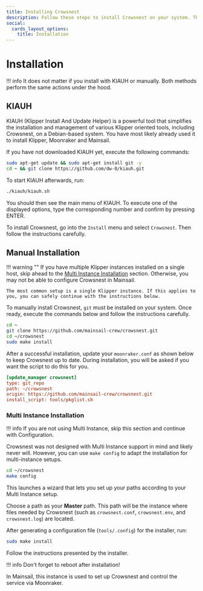 ```yaml
---
title: Installing Crowsnest
description: Follow these steps to install Crowsnest on your system. This guide covers cloning the repository and running the installation process, plus updating Moonraker for automatic updates.
social:
  cards_layout_options:
    title: Installation
---
```


# Installation
!!! info
    It does not matter if you install with KIAUH or manually. Both methods perform the same actions under the hood.

## KIAUH
KIAUH (Klipper Install And Update Helper) is a powerful tool that simplifies the installation and management of various Klipper oriented tools, including Crowsnest, on a Debian-based system. You have most likely already used it to install Klipper, Moonraker and Mainsail.

If you have not downloaded KIAUH yet, execute the following commands:
```bash
sudo apt-get update && sudo apt-get install git -y
cd ~ && git clone https://github.com/dw-0/kiauh.git
```

To start KIAUH afterwards, run:
```bash
./kiauh/kiauh.sh
```

You should then see the main menu of KIAUH. To execute one of the displayed options, type the corresponding number and confirm by pressing ENTER.

To install Crowsnest, go into the `Install` menu and select `Crowsnest`. Then follow the instructions carefully.



## Manual Installation
!!! warning ""
    If you have multiple Klipper instances installed on a single host, skip ahead to the [Multi Instance Installation](#multi-instance-installation) section. Otherwise, you may not be able to configure Crowsnest in Mainsail.

    The most common setup is a single Klipper instance. If this applies to you, you can safely continue with the instructions below.

To manually install Crowsnest, `git` must be installed on your system. Once ready, execute the commands below and follow the instructions carefully.

```bash
cd ~
git clone https://github.com/mainsail-crew/crowsnest.git
cd ~/crowsnest
sudo make install
```

After a successful installation, update your `moonraker.conf` as shown below to keep Crowsnest up to date. During installation, you will be asked if you want the script to do this for you.

```ini
[update_manager crowsnest]
type: git_repo
path: ~/crowsnest
origin: https://github.com/mainsail-crew/crowsnest.git
install_script: tools/pkglist.sh
```

### Multi Instance Installation
!!! info
    If you are not using Multi Instance, skip this section and continue with Configuration.

Crowsnest was not designed with Multi Instance support in mind and likely never will. However, you can use `make config` to adapt the installation for multi-instance setups.

```bash
cd ~/crowsnest
make config
```

This launches a wizard that lets you set up your paths according to your Multi Instance setup.

Choose a path as your **Master** path. This path will be the instance where files needed by Crowsnest (such as `crowsnest.conf`, `crowsnest.env`, and `crowsnest.log`) are located.

After generating a configuration file (`tools/.config`) for the installer, run:

```bash
sudo make install
```

Follow the instructions presented by the installer.

!!! info
    Don't forget to reboot after installation!

In Mainsail, this instance is used to set up Crowsnest and control the service via Moonraker.

